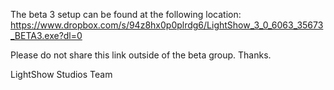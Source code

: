 The beta 3 setup can be found at the following location:
https://www.dropbox.com/s/94z8hx0p0plrdg6/LightShow_3_0_6063_35673_BETA3.exe?dl=0

Please do not share this link outside of the beta group.  Thanks.

LightShow Studios Team
